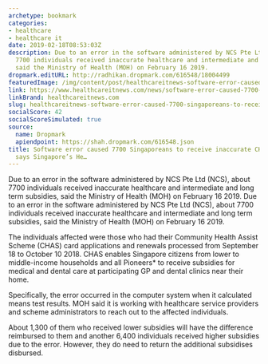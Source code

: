 ```yaml
---
archetype: bookmark
categories:
- healthcare
- healthcare it
date: 2019-02-18T08:53:03Z
description: Due to an error in the software administered by NCS Pte Ltd (NCS), about
  7700 individuals received inaccurate healthcare and intermediate and long term subsidies,
  said the Ministry of Health (MOH) on February 16 2019.
dropmark.editURL: http://radhikan.dropmark.com/616548/18004499
featuredImage: /img/content/post/healthcareitnews-software-error-caused-7700-singaporeans-to-receive-inaccurate-chas-subsidies-says-singapore-s-he.png
link: https://www.healthcareitnews.com/news/software-error-caused-7700-singaporeans-receive-inaccurate-chas-subsidies-says-singapore%E2%80%99s
linkBrand: healthcareitnews.com
slug: healthcareitnews-software-error-caused-7700-singaporeans-to-receive-inaccurate-chas-subsidies-says-singapore-s-he
socialScore: 42
socialScoreSimulated: true
source:
  name: Dropmark
  apiendpoint: https://shah.dropmark.com/616548.json
title: Software error caused 7700 Singaporeans to receive inaccurate CHAS subsidies,
  says Singapore’s He…
---
```

Due to an error in the software administered by NCS Pte Ltd (NCS), about 7700 individuals received inaccurate healthcare and intermediate and long term subsidies, said the Ministry of Health (MOH) on February 16 2019. Due to an error in the software administered by NCS Pte Ltd (NCS), about 7700 individuals received inaccurate healthcare and intermediate and long term subsidies, said the Ministry of Health (MOH) on February 16 2019.

The individuals affected were those who had their Community Health Assist Scheme (CHAS) card applications and renewals processed from September 18 to October 10 2018. CHAS enables Singapore citizens from lower to middle-income households and all Pioneers* to receive subsidies for medical and dental care at participating GP and dental clinics near their home.

Specifically, the error occurred in the computer system when it calculated means test results. MOH said it is working with healthcare service providers and scheme administrators to reach out to the affected individuals.

About 1,300 of them who received lower subsidies will have the difference reimbursed to them and another 6,400 individuals received higher subsidies due to the error. However, they do need to return the additional subsidises disbursed.

